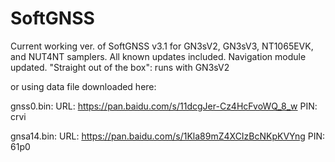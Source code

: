 # SoftGNSS
Current working ver. of SoftGNSS v3.1 for GN3sV2, GN3sV3, NT1065EVK, and NUT4NT samplers. All known updates included. Navigation module updated.
"Straight out of the box": runs with GN3sV2

or using data file downloaded here:

gnss0.bin:
URL: https://pan.baidu.com/s/11dcgJer-Cz4HcFvoWQ_8_w
PIN: crvi

gnsa14.bin:
URL: https://pan.baidu.com/s/1Kla89mZ4XCIzBcNKpKVYng
PIN: 61p0
